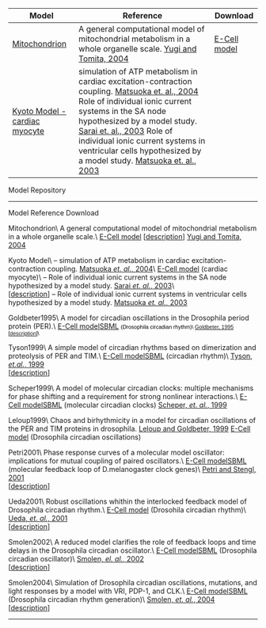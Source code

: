 
Model | Reference | Download
--- | --- | ---
[Mitochondrion]() | A general computational model of mitochondrial metabolism in a whole organelle scale. [Yugi and Tomita, 2004]() | [E-Cell model]()
[Kyoto Model - cardiac myocyte]() | simulation of ATP metabolism in cardiac excitation-contraction coupling. [Matsuoka et. al., 2004]() Role of individual ionic current systems in the SA node hypothesized by a model study. [Sarai et. al., 2003]() Role of individual ionic current systems in ventricular cells hypothesized by a model study. [Matsuoka et. al., 2003]() | 



Model Repository

  ------------------------------------------------------------------------------------------------------------------------------------ ----------------------------------------------------------------------------------------------------------------------------------------------------------------------------------------------------------------- -----------------------------------------------------------------------------------------------------------------------------------------------------------------------------------------
  Model                                                                                                                                Reference                                                                                                                                                                                                         Download

  Mitochondrion\                                                                                                                       A general computational model of mitochondrial metabolism in a whole organelle scale.\                                                                                                                            [E-Cell model](http://www.e-cell.org/wp-content/uploads/2012/12/Mitochondrion.zip "E-Cell model")
   \[[description](http://www.e-cell.org/?page_id=246)\]                                                                                [Yugi and Tomita, 2004](http://www.ncbi.nlm.nih.gov/pubmed/14962921)                                                                                                                                             

  Kyoto Model\                                                                                                                         – simulation of ATP metabolism in cardiac excitation-contraction coupling. [Matsuoka *et. al*., 2004](http://www.ncbi.nlm.nih.gov/pubmed/15142748 "Matsuoka et. al., 2004")\                                      [E-Cell model](http://www.e-cell.org/wp-content/uploads/2013/01/cm90-ecell3-040713-2.zip "E-Cell model")
   (cardiac myocyte)\                                                                                                                   – Role of individual ionic current systems in the SA node hypothesized by a model study. [Sarai *et. al.*, 2003](http://www.ncbi.nlm.nih.gov/pubmed/12877768 "Sarai et. al., 2003")\                             
   \[[description](http://www.e-cell.org/kyoto-model/ "Kyoto Model")\]                                                                  – Role of individual ionic current systems in ventricular cells hypothesized by a model study. [Matsuoka *et. al.*, 2003](http://www.ncbi.nlm.nih.gov/pubmed/12877767 "Matsuoka et. al., 2003")                  

  Goldbeter1995\                                                                                                                       A model for circadian oscillations in the Drosophila period protein (PER).\                                                                                                                                       [E-Cell model](http://www.e-cell.org/wp-content/uploads/2013/01/Goldbeter1995.zip "E-Cell model")[SBML](http://www.e-cell.org/wp-content/uploads/2013/01/Goldbeter1995_SBML.zip "SBML")
   <span style="color: #000000; font-family: Verdana, Arial, Helvetica, sans-serif; font-size: 11px;">(Drosophila circadian rhythm)\    [Goldbeter, 1995](http://www.ncbi.nlm.nih.gov/pubmed/8587874 "Goldbeter, 1995")                                                                                                                                  
   \[[description](http://www.e-cell.org/goldbeter1995-model-description/ "Goldbeter1995 Model Description")\]\                                                                                                                                                                                                                                          
   </span>                                                                                                                                                                                                                                                                                                                                               

  Tyson1999\                                                                                                                           A simple model of circadian rhythms based on dimerization and proteolysis of PER and TIM.\                                                                                                                        [E-Cell model](http://www.e-cell.org/wp-content/uploads/2013/01/Tyson1999.zip "E-Cell model")[SBML](http://www.e-cell.org/wp-content/uploads/2013/01/Tyson1999_SBML.zip "SBML")
   (circadian rhythm)\                                                                                                                  [Tyson, *et.al.*, 1999](http://www.ncbi.nlm.nih.gov/pubmed/20540926 "Tyson, et. al., 1999")                                                                                                                      
   \[[description](http://www.e-cell.org/tyson1999/ "Tyson1999")\]                                                                                                                                                                                                                                                                                       

  Scheper1999\                                                                                                                         A model of molecular circadian clocks: multiple mechanisms for phase shifting and a requirement for strong nonlinear interactions.\                                                                               [E-Cell model](http://www.e-cell.org/wp-content/uploads/2013/01/Scheper1999.zip "E-Cell model")[SBML](http://www.e-cell.org/wp-content/uploads/2013/01/Scheper1999_SBML.zip "SBML")
   (molecular circadian clocks)                                                                                                         [Scheper, *et. al.*, 1999](http://www.ncbi.nlm.nih.gov/pubmed/10452333 "Scheper, et. al., 1999")                                                                                                                 

  Leloup1999\                                                                                                                          Chaos and birhythmicity in a model for circadian oscillations of the PER and TIM proteins in drosophila. [Leloup and Goldbeter, 1999](http://www.ncbi.nlm.nih.gov/pubmed/10366496 "Leloup and Goldbeter, 1999")   [E-Cell model](http://www.e-cell.org/wp-content/uploads/2013/01/Leloup1999.zip "E-Cell model")
   (Drosophila circadian oscillations)                                                                                                                                                                                                                                                                                                                   

  Petri2001\                                                                                                                           Phase response curves of a molecular model oscillator: implications for mutual coupling of paired oscillators.\                                                                                                   [E-Cell model](http://www.e-cell.org/wp-content/uploads/2013/01/Petri2001.zip "E-Cell model")[SBML](http://www.e-cell.org/wp-content/uploads/2013/01/Petri2001_SBML.zip "SBML")
   (molecular feedback loop of D.melanogaster clock genes)\                                                                             [Petri and Stengl, 2001](http://www.ncbi.nlm.nih.gov/pubmed/11302555 "Petri and Stengl, 2001")                                                                                                                   
   \[[description](http://www.e-cell.org/petri2001/ "Petri2001")\]                                                                                                                                                                                                                                                                                       

  Ueda2001\                                                                                                                            Robust oscillations whithin the interlocked feedback model of Drosophila circadian rhythm.\                                                                                                                       [E-Cell model](http://www.e-cell.org/wp-content/uploads/2013/01/Ueda2001.zip "E-Cell model")
   (Drosohila circadian rhythm)\                                                                                                        [Ueda, *et. al.*, 2001](http://www.ncbi.nlm.nih.gov/pubmed/11403560 "Ueda, et. al., 2001")                                                                                                                       
   \[[description](http://www.e-cell.org/ueda2001/ "Ueda2001")\]                                                                                                                                                                                                                                                                                         

  Smolen2002\                                                                                                                          A reduced model clarifies the role of feedback loops and time delays in the Drosophila circadian oscillator.\                                                                                                     [E-Cell model](http://www.e-cell.org/wp-content/uploads/2013/01/Smolen2002.zip "E-Cell model")[SBML](http://www.e-cell.org/wp-content/uploads/2013/01/Smolen2002_SBML.zip "SBML")
   (Drosophila circadian oscillator)\                                                                                                   [Smolen, *el. al.*, 2002](http://www.ncbi.nlm.nih.gov/pubmed/12414672 "Smolen, el. al., 2002")                                                                                                                   
   \[[description](http://www.e-cell.org/smolen2002/ "Smolen2002")\]                                                                                                                                                                                                                                                                                     

  Smolen2004\                                                                                                                          Simulation of Drosophila circadian oscillations, mutations, and light responses by a model with VRI, PDP-1, and CLK.\                                                                                             [E-Cell model](http://www.e-cell.org/wp-content/uploads/2013/01/Smolen2004.zip "E-Cell model")[SBML](http://www.e-cell.org/wp-content/uploads/2013/01/Smolen2004_SBML.zip "SBML")
   (Drosophila circadian rhythm generation)\                                                                                            [Smolen, *et. al.*, 2004](http://www.ncbi.nlm.nih.gov/pubmed/15111397 "Smolen, et. al., 2004")                                                                                                                   
   \[[description](http://www.e-cell.org/smolen2004/ "Smolen2004")\]                                                                                                                                                                                                                                                                                     
  ------------------------------------------------------------------------------------------------------------------------------------ ----------------------------------------------------------------------------------------------------------------------------------------------------------------------------------------------------------------- -----------------------------------------------------------------------------------------------------------------------------------------------------------------------------------------
